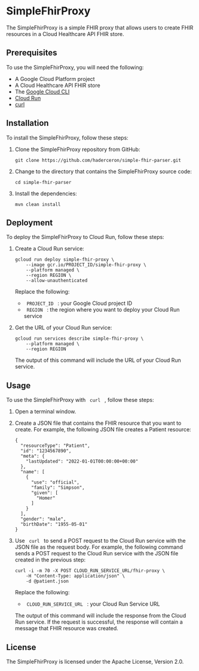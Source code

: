 # SimpleFhirProxy

The SimpleFhirProxy is a simple FHIR proxy that allows users to create FHIR resources in a Cloud Healthcare API FHIR store.

## Prerequisites

To use the SimpleFhirProxy, you will need the following:

* A Google Cloud Platform project
* A Cloud Healthcare API FHIR store
* The [Google Cloud CLI](/sdk/docs)
* [Cloud Run](/run/docs)
* [curl](https://curl.haxx.se/)

## Installation

To install the SimpleFhirProxy, follow these steps:

1. Clone the SimpleFhirProxy repository from GitHub:
    
    ```
    git clone https://github.com/haderceron/simple-fhir-parser.git
    ```

2. Change to the directory that contains the SimpleFhirProxy source code:
    
    ```
    cd simple-fhir-parser
    ```

3. Install the dependencies:
    
    ```
    mvn clean install
    ```

## Deployment

To deploy the SimpleFhirProxy to Cloud Run, follow these steps:

1. Create a Cloud Run service:
    
    ```
    gcloud run deploy simple-fhir-proxy \
        --image gcr.io/PROJECT_ID/simple-fhir-proxy \
        --platform managed \
        --region REGION \
        --allow-unauthenticated
    ```
    
    Replace the following:
    
      - `  PROJECT_ID  ` : your Google Cloud project ID
      - `  REGION  ` : the region where you want to deploy your Cloud Run service

2. Get the URL of your Cloud Run service:
    
    ```
    gcloud run services describe simple-fhir-proxy \
        --platform managed \
        --region REGION
    ```
    
    The output of this command will include the URL of your Cloud Run service.

## Usage

To use the SimpleFhirProxy with `  curl  ` , follow these steps:

1. Open a terminal window.

2. Create a JSON file that contains the FHIR resource that you want to create. For example, the following JSON file creates a Patient resource:
    
    ```
    {
      "resourceType": "Patient",
      "id": "1234567890",
      "meta": {
        "lastUpdated": "2022-01-01T00:00:00+00:00"
      },
      "name": [
        {
          "use": "official",
          "family": "Simpson",
          "given": [
            "Homer"
          ]
        }
      ],
      "gender": "male",
      "birthDate": "1955-05-01"
    }
    ```

4. Use `  curl  ` to send a POST request to the Cloud Run service with the JSON file as the request body. For example, the following command sends a POST request to the Cloud Run service with the JSON file created in the previous step:
    
    ```
    curl -i -m 70 -X POST CLOUD_RUN_SERVICE_URL/fhir-proxy \
        -H "Content-Type: application/json" \
        -d @patient.json
    ```
    Replace the following:
    
      - `  CLOUD_RUN_SERVICE_URL  ` : your Cloud Run Service URL 

    The output of this command will include the response from the Cloud Run service. If the request is successful, the response will contain a message that FHIR resource was created.

## License

The SimpleFhirProxy is licensed under the Apache License, Version 2.0.
